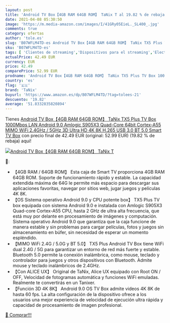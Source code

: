 ```yaml
---
layout: post
title: 'Android TV Box【4GB RAM 64GB ROM】 TaNix T al 19.82 % de rebaja'
date: 2021-04-08 05:30:50
image: 'https://m.media-amazon.com/images/I/41GRy05EieL._SL400_.jpg'
comments: true
category: ofertas
author: 'tole.es'
slug: 'B07WFLM4TD-es Android TV Box【4GB RAM 64GB ROM】 TaNix TX5 Plus TV Box...'
sku: 'B07WFLM4TD-es'
tags: [ 'Clientes de streaming','Dispositivos para el streaming','Electrónica','Equipos de audio y Hi-Fi','smart','tanix','tv', ]
actualPrice: 42.49 EUR
currency: EUR
price: 42.49
comparePrice: 52.99 EUR
prodname: 'Android TV Box【4GB RAM 64GB ROM】 TaNix TX5 Plus TV Box 1000Mbps LAN Android 9.0 Amlogic S905X3 Quad-Core 64bit Cortex-A55 MIMO WiFi 2.4GHz / 5GHz  3D Ultra HD 4K 8K H.265 USB 3.0 BT 5.0 Smart TV Box'
country: 'es'
flag: '🇪🇸'
brand: 'TaNix'
buyurl: 'https://www.amazon.es/dp/B07WFLM4TD/?tag=tolees-21'
descuento: '19.82'
average: '51.8332835820894'
---
```


Tienes [Android TV Box【4GB RAM 64GB ROM】 TaNix TX5 Plus TV Box 1000Mbps LAN Android 9.0 Amlogic S905X3 Quad-Core 64bit Cortex-A55 MIMO WiFi 2.4GHz / 5GHz  3D Ultra HD 4K 8K H.265 USB 3.0 BT 5.0 Smart TV Box](https://www.amazon.es/dp/B07WFLM4TD/?tag=tolees-21) con precio final de  42.49 EUR (original: 52.99 EUR) (19.82 %  de rebaja) aqui!

[![Android TV Box【4GB RAM 64GB ROM】 TaNix T](https://m.media-amazon.com/images/I/41GRy05EieL._SL400_.jpg)](https://www.amazon.es/dp/B07WFLM4TD/?tag=tolees-21)

🔎:

- 【4GB RAM / 64GB ROM】 Esta caja de Smart TV proporciona 4GB RAM 64GB ROM. Soporte de funcionamiento rápido y estable. La capacidad extendida máxima de 64G le permite más espacio para descargar sus aplicaciones favoritas, navegar por sitios web, jugar juegos y películas 4K 8K.
- 【OS Sistema operativo Android 9.0 y CPU potente box】 TX5 Plus TV box equipada con sistema Android 9.0 e instalada con Amlogic S905X3 Quad-core Cortex-A55 CPU, hasta 2 GHz de ultra alta frecuencia, que está muy por delante en procesamiento de imágenes y computación. Sistema operativo Android 9.0 que garantiza que la caja funcione de manera estable y sin problemas para cargar películas, fotos y juegos sin almacenamiento en búfer, sin necesidad de esperar un momento espléndido.
- 【MIMO WiFi 2.4G / 5.0G y BT 5.0】 TX5 Plus Android TV Box tiene WiFi dual 2.4G / 5G para garantizar un entorno de red más fuerte y estable. Bluetooth 5.0 permite la conexión inalámbrica, como mouse, teclado y controlador para juegos y otros dispositivos con Bluetooth. Admite mouse y teclado inalámbricos de 2.4GHz.
- 【Con ALICE UX】 Original de TaNix, Alice UX equipado con Root ON / OFF, Velocidad de fotogramas automática y funciones WiFi emuladas. Realmente te convertirás en un Tanixer.
- 【Función 3D 4K 8K】 Android 9.0 OS TV Box admite videos 4K 8K de hasta 60 fps. La alta configuración de la dispositivo ofrece a los usuarios una mejor experiencia de velocidad de ejecución ultra rápida y capacidad de procesamiento de imagen profesional.

[🛒 Comprar!!!](https://www.amazon.es/dp/B07WFLM4TD/?tag=tolees-21)
